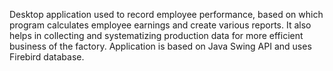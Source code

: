 Desktop application used to record employee performance, based on which program calculates employee earnings and create various reports. It also helps in collecting and systematizing production data for more efficient business of the factory. Application is based on Java Swing API and uses Firebird database.

